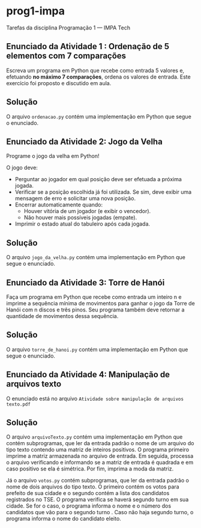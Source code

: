 # prog1-impa
Tarefas da disciplina Programação 1 — IMPA Tech 

## Enunciado da Atividade 1 : Ordenação de 5 elementos com 7 comparações

Escreva um programa em Python que recebe como entrada 5 valores e, efetuando **no máximo 7 comparações**, ordena os valores de entrada. Este exercício foi proposto e discutido em aula.

## Solução

O arquivo `ordenacao.py` contém uma implementação em Python que segue o enunciado.

##  Enunciado da Atividade 2: Jogo da Velha

Programe o jogo da velha em Python!

O jogo deve:
- Perguntar ao jogador em qual posição deve ser efetuada a próxima jogada.
- Verificar se a posição escolhida já foi utilizada. Se sim, deve exibir uma mensagem de erro e solicitar uma nova posição.
- Encerrar automaticamente quando:
  - Houver vitória de um jogador (e exibir o vencedor).
  - Não houver mais possíveis jogadas (empate).
- Imprimir o estado atual do tabuleiro após cada jogada.

## Solução

O arquivo `jogo_da_velha.py` contém uma implementação em Python que segue o enunciado.

##  Enunciado da Atividade 3: Torre de Hanói

Faça um programa em Python que recebe como entrada um inteiro n e imprime a sequência mínima de movimentos para ganhar o jogo da Torre de Hanói com n discos e três pinos.
Seu programa também deve retornar a quantidade de movimentos dessa sequência.

## Solução

O arquivo `torre_de_hanoi.py` contém uma implementação em Python que segue o enunciado.


##  Enunciado da Atividade 4:  Manipulação de arquivos texto

O enunciado está no arquivo `Atividade sobre manipulação de arquivos texto.pdf`

## Solução

O arquivo `arquivoTexto.py` contém uma implementação em Python que contém subprogramas, que ler da entrada padrão o nome de um arquivo do
tipo texto contendo uma matriz de inteiros positivos. O programa primeiro imprime a matriz armazenada no arquivo de entrada. Em
seguida, processa o arquivo verificando e informando se a matriz de entrada é quadrada e em caso
positivo se ela é simétrica. Por fim, imprima a moda da matriz.

Já o arquivo `votos.py` contém subprogramas, que ler da entrada padrão o nome de dois
arquivos do tipo texto. O primeiro contém os votos para prefeito de sua cidade e o segundo
contém a lista dos candidatos registrados no TSE.
O programa verifica se haverá segundo turno em sua cidade. Se for o caso, o programa
informa o nome e o número dos candidatos que vão para o segundo turno .
Caso não haja segundo turno, o programa informa o nome do candidato
eleito.
